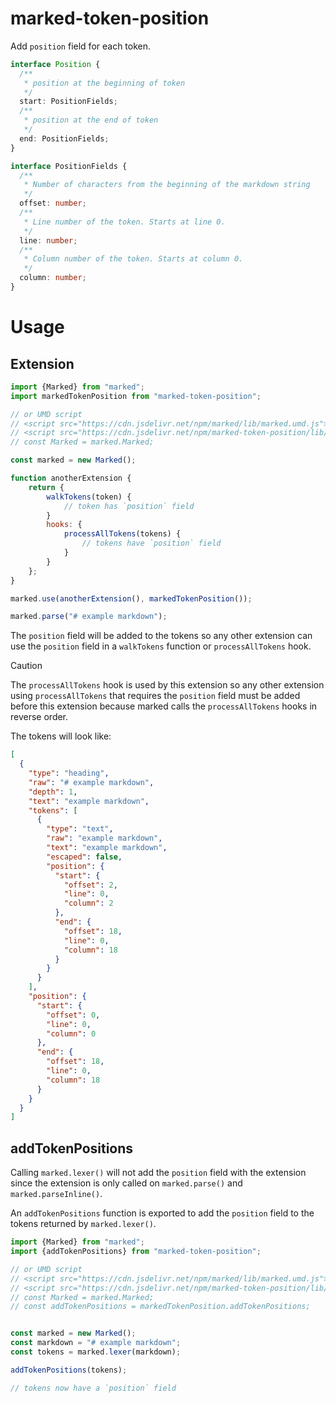 # marked-token-position

Add `position` field for each token.

```ts
interface Position {
  /**
   * position at the beginning of token
   */
  start: PositionFields;
  /**
   * position at the end of token
   */
  end: PositionFields;
}

interface PositionFields {
  /**
   * Number of characters from the beginning of the markdown string
   */
  offset: number;
  /**
   * Line number of the token. Starts at line 0.
   */
  line: number;
  /**
   * Column number of the token. Starts at column 0.
   */
  column: number;
}
```

# Usage

## Extension

```js
import {Marked} from "marked";
import markedTokenPosition from "marked-token-position";

// or UMD script
// <script src="https://cdn.jsdelivr.net/npm/marked/lib/marked.umd.js"></script>
// <script src="https://cdn.jsdelivr.net/npm/marked-token-position/lib/index.umd.js"></script>
// const Marked = marked.Marked;

const marked = new Marked();

function anotherExtension {
	return {
		walkTokens(token) {
			// token has `position` field
		}
		hooks: {
			processAllTokens(tokens) {
				// tokens have `position` field
			}
		}
	};
}

marked.use(anotherExtension(), markedTokenPosition());

marked.parse("# example markdown");
```

The `position` field will be added to the tokens so any other extension can
use the `position` field in a `walkTokens` function or `processAllTokens` hook.

> [!CAUTION]
> The `processAllTokens` hook is used by this extension so any other extension
> using `processAllTokens` that requires the `position` field must be added
> before this extension because marked calls the `processAllTokens` hooks in
> reverse order.

The tokens will look like:

```json
[
  {
    "type": "heading",
    "raw": "# example markdown",
    "depth": 1,
    "text": "example markdown",
    "tokens": [
      {
        "type": "text",
        "raw": "example markdown",
        "text": "example markdown",
        "escaped": false,
        "position": {
          "start": {
            "offset": 2,
            "line": 0,
            "column": 2
          },
          "end": {
            "offset": 18,
            "line": 0,
            "column": 18
          }
        }
      }
    ],
    "position": {
      "start": {
        "offset": 0,
        "line": 0,
        "column": 0
      },
      "end": {
        "offset": 18,
        "line": 0,
        "column": 18
      }
    }
  }
]
```

## addTokenPositions

Calling `marked.lexer()` will not add the `position` field with the extension
since the extension is only called on `marked.parse()` and `marked.parseInline()`.

An `addTokenPositions` function is exported to add the `position` field to the
tokens returned by `marked.lexer()`.

```js
import {Marked} from "marked";
import {addTokenPositions} from "marked-token-position";

// or UMD script
// <script src="https://cdn.jsdelivr.net/npm/marked/lib/marked.umd.js"></script>
// <script src="https://cdn.jsdelivr.net/npm/marked-token-position/lib/index.umd.js"></script>
// const Marked = marked.Marked;
// const addTokenPositions = markedTokenPosition.addTokenPositions;


const marked = new Marked();
const markdown = "# example markdown";
const tokens = marked.lexer(markdown);

addTokenPositions(tokens);

// tokens now have a `position` field
```


